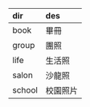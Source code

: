 
| dir    | des      |
| :---   | :---     |
| book   | 畢冊     |
| group  | 團照     |
| life   | 生活照   |
| salon  | 沙龍照   |
| school | 校園照片 |
